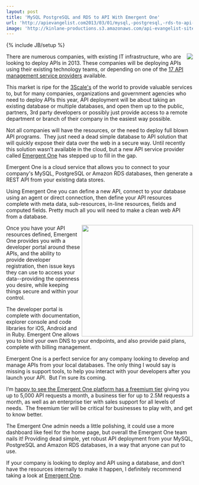 ```yaml
---
layout: post
title: 'MySQL PostgreSQL and RDS to API With Emergent One'
url: 'http://apievangelist.com2013/03/01/mysql,-postgresql,-rds-to-api-with-emergent-one/'
image: 'http://kinlane-productions.s3.amazonaws.com/api-evangelist-site/blog/emergent-one-logo-horizontal.png'
---
```

{% include JB/setup %}
<p>
     <a href="http://www.emergentone.com/" target="_blank"><img src="https://s3.amazonaws.com/kinlane-productions/api-service-providers/emergent-one/emergent-one-logo-horizontal.png"  align="right" /></a>
</p>
<p>
     There are numerous companies, with existing IT infrastructure, who are looking to deploy APIs in 2013. These companies will be deploying APIs using their existing technology teams, or depending on one of the <a href="/serviceproviders/">17 API management service providers</a> available.
</p>
<p>
     This market is ripe for the <a title="3Scale" href="http://3scale.net">3Scale's</a> of the world to provide valuable services to, but for many companies, organizations and government agencies who need to deploy APIs this year, API deployment will be about taking an existing database or multiple databases, and open them up to the public, partners, 3rd party developers or possibly just provide access to a remote department or branch of their company in the easiest way possible.
</p>
<p>
     Not all companies will have the resources, or the need to deploy full blown API programs.  They just need a dead simple database to API solution that will quickly expose their data over the web in a secure way. Until recently this solution wasn’t available in the cloud, but a new API service provider called <a href="http://www.emergentone.com/" target="_blank">Emergent One</a> has stepped up to fill in the gap.
</p>
<p>
     Emergent One is a cloud service that allows you to connect to your company's MySQL, PostgreSQL or Amazon RDS databases, then generate a REST API from your existing data stores.
</p>
<p>
     Using Emergent One you can define a new API, connect to your database using an agent or direct connection, then define your API resources complete with meta data, sub-resources, in-line resources, fields and computed fields. Pretty much all you will need to make a clean web API from a database.
</p>
<p>
     <a href="http://www.emergentone.com/" target="_blank"><img src="https://s3.amazonaws.com/kinlane-productions/api-service-providers/emergent-one/emergent-one-api-resources-from-database.png"  width="300" align="right" /></a>
</p>
<p>
     Once you have your API resources defined, Emergent One provides you with a developer portal around these APIs, and the ability to provide developer registration, then issue keys they can use to access your data--providing the openness you desire, while keeping things secure and within your control.
</p>
<p>
     The developer portal is complete with documentation, explorer console and code libraries for iOS, Android and in Ruby. Emergent One allows you to bind your own DNS to your endpoints, and also provide paid plans, complete with billing management.
</p>
<p>
     Emergent One is a perfect service for any company looking to develop and manage APIs from your local databases. The only thing I would say is missing is support tools, to help you interact with your developers after you launch your API.  But I'm sure its coming.
</p>
<p>
     I’m <a href="http://apievangelist.com/2013/01/17/api-management-platform-emergent-one-launches-free-tier/">happy to see the Emergent One platform has a freemium tier</a> giving you up to 5,000 API requests a month, a business tier for up to 2.5M requests a month, as well as an enterprise tier with sales support for all levels of needs.  The freemium tier will be critical for businesses to play with, and get to know better.
</p>
<p>
     The Emergent One admin needs a little polishing, it could use a more dashboard like feel for the home page, but overall the Emergent One team nails it! Providing dead simple, yet robust API deployment from your MySQL, PostgreSQL and Amazon RDS databases, in a way that anyone can put to use.
</p>
<p>
     If your company is looking to deploy and API using a database, and don’t have the resources internally to make it happen, I definitely recommend taking a look at <a href="http://www.emergentone.com/" target="_blank">Emergent One</a>.
</p>
